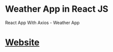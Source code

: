 # Weather App in React JS
React App With Axios - Weather App


# [Website](https://andersonpgs.github.io/weather-app/)
